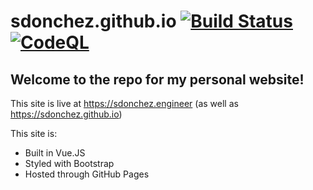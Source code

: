 # sdonchez.github.io [![Build Status](https://github.com/sdonchez/sdonchez.github.io/actions/workflows/VueDeployToPages.yml/badge.svg)](https://github.com/sdonchez/sdonchez.github.io/actions/workflows/VueDeployToPages.yml) [![CodeQL](https://github.com/sdonchez/sdonchez.github.io/actions/workflows/github-code-scanning/codeql/badge.svg)](https://github.com/sdonchez/sdonchez.github.io/actions/workflows/github-code-scanning/codeql)

## Welcome to the repo for my personal website!

This site is live at https://sdonchez.engineer (as well as https://sdonchez.github.io)

This site is:
-  Built in Vue.JS
-  Styled with Bootstrap
-  Hosted through GitHub Pages
